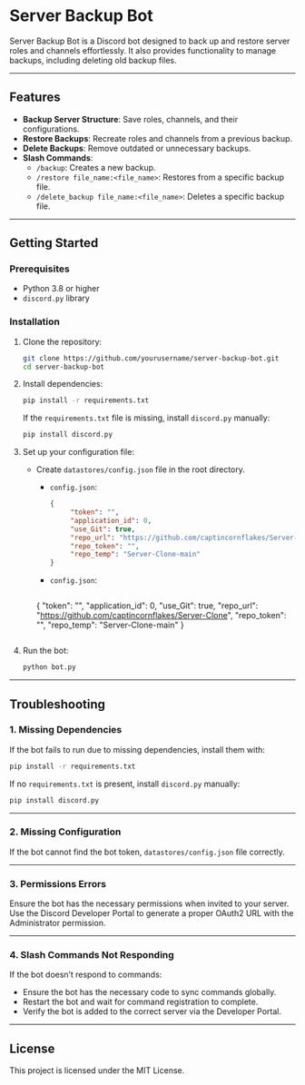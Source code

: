 
# Server Backup Bot

Server Backup Bot is a Discord bot designed to back up and restore server roles and channels effortlessly. It also provides functionality to manage backups, including deleting old backup files.

---

## Features

- **Backup Server Structure**: Save roles, channels, and their configurations.
- **Restore Backups**: Recreate roles and channels from a previous backup.
- **Delete Backups**: Remove outdated or unnecessary backups.
- **Slash Commands**:
  - `/backup`: Creates a new backup.
  - `/restore file_name:<file_name>`: Restores from a specific backup file.
  - `/delete_backup file_name:<file_name>`: Deletes a specific backup file.

---

## Getting Started

### Prerequisites
- Python 3.8 or higher
- `discord.py` library

### Installation
1. Clone the repository:
   ```bash
   git clone https://github.com/yourusername/server-backup-bot.git
   cd server-backup-bot
   ```
2. Install dependencies:
   ```bash
   pip install -r requirements.txt
   ```
   If the `requirements.txt` file is missing, install `discord.py` manually:
   ```bash
   pip install discord.py
   ```

3. Set up your configuration file:
   - Create `datastores/config.json` file in the root directory.

     - `config.json`:
       ```json
       {
            "token": "",
            "application_id": 0,
            "use_Git": true,
            "repo_url": "https://github.com/captincornflakes/Server-Clone",
            "repo_token": "",
            "repo_temp": "Server-Clone-main"
       }
       ```
     - `config.json`:
       ```json
      {
         "token": "",
         "application_id": 0,
         "use_Git": true,
         "repo_url": "https://github.com/captincornflakes/Server-Clone",
         "repo_token": "",
         "repo_temp": "Server-Clone-main"
      }
       ```

4. Run the bot:
   ```bash
   python bot.py
   ```

---

## Troubleshooting

### 1. Missing Dependencies
If the bot fails to run due to missing dependencies, install them with:
```bash
pip install -r requirements.txt
```
If no `requirements.txt` is present, install `discord.py` manually:
```bash
pip install discord.py
```

---

### 2. Missing Configuration
If the bot cannot find the bot token, `datastores/config.json` file correctly.

---

### 3. Permissions Errors
Ensure the bot has the necessary permissions when invited to your server. Use the Discord Developer Portal to generate a proper OAuth2 URL with the Administrator permission.

---

### 4. Slash Commands Not Responding
If the bot doesn’t respond to commands:
- Ensure the bot has the necessary code to sync commands globally.
- Restart the bot and wait for command registration to complete.
- Verify the bot is added to the correct server via the Developer Portal.

---

## License

This project is licensed under the MIT License.
